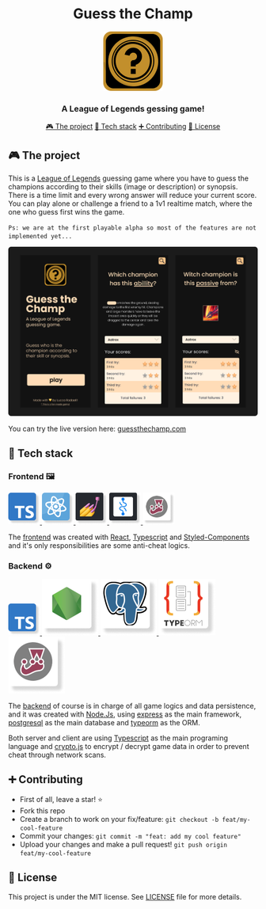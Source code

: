 <div align="center">

# Guess the Champ

![Guess the champ logo image](/assets/images/logo.png)

### A League of Legends gessing game!

[🎮 The project](#-the-project)
[🧰 Tech stack](#-tech-stack)
[➕ Contributing](#-contributing)
[📝 License](#-license)

</div>

## 🎮 The project

This is a [League of Legends](https://www.leagueoflegends.com/) guessing game where you have to guess the champions according to their skills (image or description) or synopsis. There is a time limit and every wrong answer will reduce your current score. You can play alone or challenge a friend to a 1v1 realtime match, where the one who guess first wins the game.

`Ps: we are at the first playable alpha so most of the features are not implemented yet...`

![Project main demo image](/assets/images/main-demo-image.png)

You can try the live version here: [guessthechamp.com](https://guessthechamp.com)

## 🧰 Tech stack

### Frontend 🖼

<a href="https://www.typescriptlang.org/">
  <img width="64" height="64" src="/assets/icons/ts.png" alt="Typescript Logo"/>
</a>
<a href="https://reactjs.org/">
  <img width="64" height="64" src="/assets/icons/react.png" alt="React.js logo"/>
</a>
<a href="https://styled-components.com/">
  <img width="64" height="64" src="/assets/icons/styled.png" alt="Styled Components logo"/>
</a>
<a href="https://recoiljs.org/">
  <img width="64" height="64" src="/assets/icons/recoil.png" alt="Recoil logo"/>
</a>
<a href="https://jestjs.io/">
  <img width="64" height="64" src="/assets/icons/jest.png" alt="Jest logo"/>
</a>

<br>

The [frontend](https://github.com/radaelilucca/guess-the-champ-client) was created with [React](https://reactjs.org/), [Typescript](https://www.typescriptlang.org/) and [Styled-Components](https://styled-components.com/) and it's only responsibilities are some anti-cheat logics.</p>

### Backend ⚙️

<a href="https://www.typescriptlang.org/">
  <img width="64" height="64" src="/assets/icons/ts.png" alt="Typescript Logo"/>
</a>
<a href="https://nodejs.org">
  <img src="/assets/icons/nodejs.png" alt="Node.js logo"/>
</a>
<a href="https://www.postgresql.org/">
  <img src="/assets/icons/postgres.png" alt="Postgresql Logo"/>
</a>
<a href="https://typeorm.io/">
  <img src="/assets/icons/typeorm.png" alt="Typeorm logo"/>
</a>
<a href="https://jestjs.io/">
  <img src="/assets/icons/jest.png" alt="Jest logo"/>
</a>

<br>

The [backend](https://github.com/radaelilucca/guess-the-champ-server) of course is in charge of all game logics and data persistence, and it was created with [Node.Js](https://nodejs.org), using [express](https://expressjs.com) as the main framework, [postgresql](https://www.postgresql.org/) as the main database and [typeorm](https://typeorm.io/) as the ORM.

Both server and client are using [Typescript](https://www.typescriptlang.org/) as the main programing language and [crypto.js](https://www.npmjs.com/package/crypto-js) to encrypt / decrypt game data in order to prevent cheat through network scans.

<!-- ## Working on it

First of all, you need to clone this repo with the `--recurse-submodules` flag to download the frontend and backend repositories.

```sh

git clone --recurse-submodules @blablabla.git.com

```

### How to run it

🖼 - Frontend:

⚙️ - Backend:

## Building and deploying

🖼 - Frontend:

⚙️ - Backend:

## Testing

🖼 - Frontend:

⚙️ - Backend: -->

## ➕ Contributing

- First of all, leave a star! ⭐️
- Fork this repo
- Create a branch to work on your fix/feature: `git checkout -b feat/my-cool-feature`
- Commit your changes: `git commit -m "feat: add my cool feature"`
- Upload your changes and make a pull request! `git push origin feat/my-cool-feature`

## 📝 License

This project is under the MIT license. See [LICENSE](/LICENSE) file for more details.
